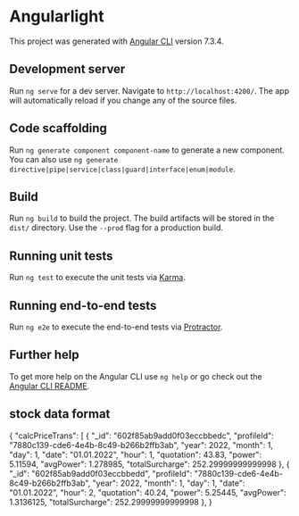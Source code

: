 # Angularlight

This project was generated with [Angular CLI](https://github.com/angular/angular-cli) version 7.3.4.

## Development server

Run `ng serve` for a dev server. Navigate to `http://localhost:4200/`. The app will automatically reload if you change any of the source files.

## Code scaffolding

Run `ng generate component component-name` to generate a new component. You can also use `ng generate directive|pipe|service|class|guard|interface|enum|module`.

## Build

Run `ng build` to build the project. The build artifacts will be stored in the `dist/` directory. Use the `--prod` flag for a production build.

## Running unit tests

Run `ng test` to execute the unit tests via [Karma](https://karma-runner.github.io).

## Running end-to-end tests

Run `ng e2e` to execute the end-to-end tests via [Protractor](http://www.protractortest.org/).

## Further help

To get more help on the Angular CLI use `ng help` or go check out the [Angular CLI README](https://github.com/angular/angular-cli/blob/master/README.md).

## stock data format
{
  "calcPriceTrans": [
    {
      "_id": "602f85ab9add0f03eccbbedc",
      "profileId": "7880c139-cde6-4e4b-8c49-b266b2ffb3ab",
      "year": 2022,
      "month": 1,
      "day": 1,
      "date": "01.01.2022",
      "hour": 1,
      "quotation": 43.83,
      "power": 5.11594,
      "avgPower": 1.278985,
      "totalSurcharge": 252.29999999999998
    },
    {
      "_id": "602f85ab9add0f03eccbbedd",
      "profileId": "7880c139-cde6-4e4b-8c49-b266b2ffb3ab",
      "year": 2022,
      "month": 1,
      "day": 1,
      "date": "01.01.2022",
      "hour": 2,
      "quotation": 40.24,
      "power": 5.25445,
      "avgPower": 1.3136125,
      "totalSurcharge": 252.29999999999998
    },
}